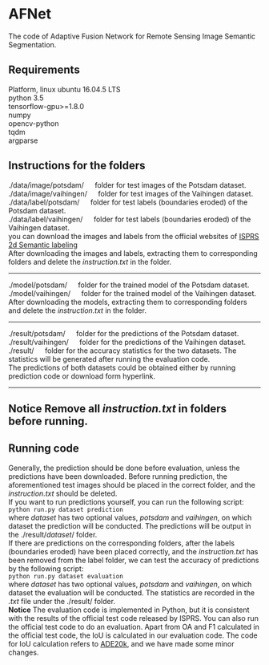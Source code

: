 # AFNet
The code of Adaptive Fusion Network for Remote Sensing Image Semantic Segmentation.

## Requirements
Platform, linux ubuntu 16.04.5 LTS <br/>
python 3.5 <br/>
tensorflow-gpu>=1.8.0 <br/>
numpy <br/>
opencv-python <br/>
tqdm <br/>
argparse<br/>

## Instructions for the folders
./data/image/potsdam/   &#8195;   folder for test images of the Potsdam dataset. <br/>
./data/image/vaihingen/  &#8195;  folder for test images of the Vaihingen dataset. <br/>
./data/label/potsdam/    &#8195;  folder for test labels (boundaries eroded) of the Potsdam dataset. <br/>
./data/label/vaihingen/  &#8195;  folder for test labels (boundaries eroded) of the Vaihingen dataset. <br/>
you can download the images and labels from the official websites of [ISPRS 2d Semantic labeling](http://www2.isprs.org/commissions/comm3/wg4/semantic-labeling.html) <br/>
After downloading the images and labels, extracting them to corresponding folders and delete the *instruction.txt* in the folder. <br/>

---------
./model/potsdam/       &#8195;    folder for the trained model of the Potsdam dataset. <br/>
./model/vaihingen/     &#8195;    folder for the trained model of the Vaihingen dataset. <br/>
After downloading the models, extracting them to corresponding folders and delete the *instruction.txt* in the folder. <br/>

---------
./result/potsdam/       &#8195;   folder for the predictions of the Potsdam dataset.<br/>
./result/vaihingen/     &#8195;   folder for the predictions of the Vaihingen dataset. <br/>
./result/               &#8195;   folder for the accuracy statistics for the two datasets. The statistics will be generated after running the evaluation code. <br>
The predictions of both datasets could be obtained either by running prediction code or download form hyperlink.

---------
**Notice** Remove all *instruction.txt* in folders before running.
---------

## Running code
Generally, the prediction should be done before evaluation, unless the predictions have been downloaded. Before running prediction, the aforementioned test images should be placed in the correct folder, and the *instruction.txt* should be deleted. <br/>
If you want to run predictions yourself, you can run the following script: <br/>
`python run.py dataset prediction` <br/>
where *dataset* has two optional values, *potsdam* and *vaihingen*, on which dataset the prediction will be conducted. The predictions will be output in the ./result/*dataset*/ folder. <br/>
If there are predictions on the corresponding folders, after the labels (boundaries eroded) have been placed correctly, and the *instruction.txt* has been removed from the label folder, we can test the accuracy of predictions by the following script:<br/>
`python run.py dataset evaluation` <br/>
where *dataset* has two optional values, *potsdam* and *vaihingen*, on which dataset the evaluation will be conducted. The statistics are recorded in the *.txt* file under the ./result/ folder.<br/>
**Notice** The evaluation code is implemented in Python, but it is consistent with the results of the official test code released by ISPRS. You can also run the official test code to do an evaluation. Apart from OA and F1 calculated in the official test code, the IoU is calculated in our evaluation code. The code for IoU calculation refers to [ADE20k](https://github.com/CSAILVision/sceneparsing/tree/master/evaluationCode), and we have made some minor changes.
